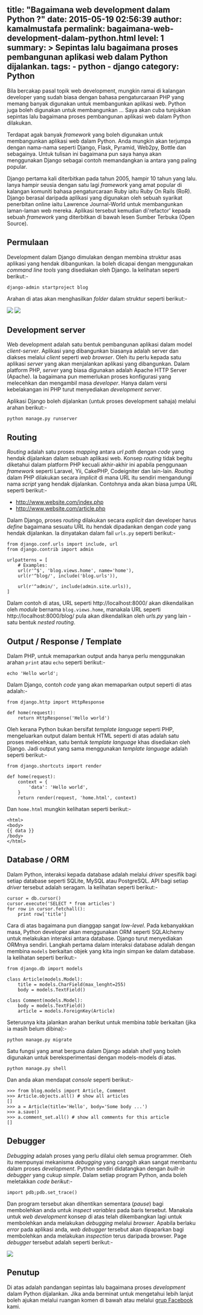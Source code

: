 title: "Bagaimana web development dalam Python ?"
date: 2015-05-19 02:56:39
author: kamalmustafa
permalink: bagaimana-web-development-dalam-python.html
level: 1
summary: >
            Sepintas lalu bagaimana proses pembangunan aplikasi web dalam Python dijalankan.
tags: 
    - python
    - django
category: Python
---

Bila bercakap pasal topik web development, mungkin ramai di kalangan developer yang sudah biasa dengan bahasa pengaturcaraan PHP yang memang banyak digunakan untuk membangunkan aplikasi web. Python juga boleh digunakan untuk membangunkan ... Saya akan cuba tunjukkan sepintas lalu bagaimana proses pembangunan aplikasi web dalam Python dilakukan.

Terdapat agak banyak *framework* yang boleh digunakan untuk membangunkan aplikasi web dalam Python. Anda mungkin akan terjumpa dengan nama-nama seperti Django, Flask, Pyramid, Web2py, Bottle dan sebagainya. Untuk tulisan ini bagaimana pun saya hanya akan menggunakan Django sebagai contoh memandangkan ia antara yang paling popular.

Django pertama kali diterbitkan pada tahun 2005, hampir 10 tahun yang lalu. Ianya hampir seusia dengan satu lagi *framework* yang amat popular di kalangan komuniti bahasa pengaturcaraan Ruby iaitu Ruby On Rails (RoR). Django berasal daripada aplikasi yang digunakan oleh sebuah syarikat penerbitan online iaitu Lawrence Journal-World untuk membangunkan laman-laman web mereka. Aplikasi tersebut kemudian di'refactor' kepada sebuah *framework* yang diterbitkan di bawah lesen Sumber Terbuka (Open Source).

## Permulaan
Development dalam Django dimulakan dengan membina struktur asas aplikasi yang hendak dibangunkan. Ia boleh dicapai dengan menggunakan *command line tools* yang disediakan oleh Django. Ia kelihatan seperti berikut:-

```
django-admin startproject blog
```

Arahan di atas akan menghasilkan *folder* dalam struktur seperti berikut:-

<img src="http://i.imgur.com/saUI4NO.png"></img>
<img src="http://i.imgur.com/oLqzu4p.png"></img>

## Development server
Web development adalah satu bentuk pembangunan aplikasi dalam model *client-server*. Aplikasi yang dibangunkan biasanya adalah server dan diakses melalui *client* seperti *web browser*. Oleh itu perlu kepada satu aplikasi *server* yang akan menjalankan aplikasi yang dibangunkan. Dalam platform PHP, *server* yang biasa digunakan adalah Apache HTTP Server (Apache). Ia bagaimana pun memerlukan proses konfigurasi yang melecehkan dan mengambil masa *developer*. Hanya dalam versi kebelakangan ini PHP turut menyediakan *development server*.

Aplikasi Django boleh dijalankan (untuk proses development sahaja) melalui arahan berikut:-

```
python manage.py runserver
```

## Routing
*Routing* adalah satu proses *mapping* antara *url path* dengan *code* yang hendak dijalankan dalam sebuah aplikasi web. Konsep *routing* tidak begitu diketahui dalam platform PHP kecuali akhir-akhir ini apabila penggunaan *framework* seperti Laravel, Yii, CakePHP, Codeigniter dan lain-lain. *Routing* dalam PHP dilakukan secara *implicit* di mana URL itu sendiri mengandungi nama *script* yang hendak dijalankan. Contohnya anda akan biasa jumpa URL seperti berikut:-

* http://www.website.com/index.php
* http://www.website.com/article.php

Dalam Django, proses *routing* dilakukan secara *explicit* dan developer harus *define* bagaimana sesuatu URL itu hendak dipadankan dengan *code* yang hendak dijalankan. Ia dinyatakan dalam fail `urls.py` seperti berikut:-

```
from django.conf.urls import include, url
from django.contrib import admin

urlpatterns = [
    # Examples:
    url(r'^$', 'blog.views.home', name='home'),
    url(r'^blog/', include('blog.urls')),

    url(r'^admin/', include(admin.site.urls)),
]
```

Dalam contoh di atas, URL seperti http://localhost:8000/ akan dikendalikan oleh *module* bernama `blog.views.home`, manakala URL seperti http://localhost:8000/blog/ pula akan dikendalikan oleh *urls.py* yang lain - satu bentuk *nested routing*.

## Output / Response / Template
Dalam PHP, untuk memaparkan output anda hanya perlu menggunakan arahan `print` atau `echo` seperti berikut:-

```
echo 'Hello world';
```

Dalam Django, contoh *code* yang akan memaparkan output seperti di atas adalah:-

```
from django.http import HttpResponse

def home(request):
    return HttpResponse('Hello world')
```

Oleh kerana Python bukan bersifat *template language* seperti PHP, mengeluarkan output dalam bentuk HTML seperti di atas adalah satu proses melecehkan, satu bentuk *template language* khas disediakan oleh Django. Jadi output yang sama menggunakan *template language* adalah seperti berikut:-

```
from django.shortcuts import render

def home(request):
    context = {
        'data': 'Hello world',
    }
    return render(request, 'home.html', context)
```

Dan `home.html` mungkin kelihatan seperti berikut:-

```
<html>
<body>
{{ data }}
/body>
</html>
```

## Database / ORM
Dalam Python, interaksi kepada database adalah melalui *driver* spesifik bagi setiap database seperti SQLite, MySQL atau PostgreSQL. API bagi setiap *driver* tersebut adalah seragam. Ia kelihatan seperti berikut:-

```
cursor = db.cursor()
cursor.execute('SELECT * from articles')
for row in cursor.fetchall():
    print row['title']
```

Cara di atas bagaimana pun dianggap sangat *low-level*. Pada kebanyakkan masa, Python developer akan menggunakan ORM seperti
SQLAlchemy untuk melakukan interaksi antara database. Django turut menyediakan ORMnya sendiri. Langkah pertama dalam interaksi
database adalah dengan membina `models` berkaitan objek yang kita ingin simpan ke dalam database. Ia kelihatan seperti berikut:-

```
from django.db import models

class Article(models.Model):
    title = models.CharField(max_lenght=255)
    body = models.TextField()

class Comment(models.Model):
    body = models.TextField()
    article = models.ForeignKey(Article)
```
Seterusnya kita jalankan arahan berikut untuk membina *table* berkaitan (jika ia masih belum dibina):-

```
python manage.py migrate
```
Satu fungsi yang amat berguna dalam Django adalah *shell* yang boleh digunakan untuk bereksperimentasi dengan models-models di atas.

```
python manage.py shell
```
Dan anda akan mendapat *console* seperti berikut:-

```
>>> from blog.models import Article, Comment
>>> Article.objects.all() # show all articles
[]
>>> a = Article(title='Hello', body='Some body ...')
>>> a.save()
>>> a.comment_set.all() # show all comments for this article
[]
```

## Debugger
*Debugging* adalah proses yang perlu dilalui oleh semua programmer. Oleh itu mempunyai mekanisma *debugging* yang canggih akan sangat membantu dalam proses *development*. Python sendiri didatangkan dengan *built-in* *debugger* yang cukup *simple*. Dalam setiap program Python, anda boleh meletakkan *code berikut*:-

```
import pdb;pdb.set_trace()
```
Dan program tersebut akan dihentikan sementara (*pause*) bagi membolehkan anda untuk *inspect* *variables* pada baris tersebut. Manakala untuk *web development* konsep di atas telah dikembangkan lagi untuk membolehkan anda melakukan *debugging* melalui *browser*. Apabila berlaku *error* pada aplikasi anda, *web debugger* tersebut akan dipaparkan bagi membolehkan anda melakukan *inspection* terus daripada browser. Page *debugger* tersebut adalah seperti berikut:-

<img src="http://i.imgur.com/PclDVtU.png"></img>

## Penutup
Di atas adalah pandangan sepintas lalu bagaimana proses *development* dalam Python dijalankan. Jika anda berminat untuk mengetahui lebih lanjut boleh ajukan melalui ruangan komen di bawah atau melalui [grup Facebook][fb] kami.

[fb]:https://www.facebook.com/groups/belajarprogramming/
